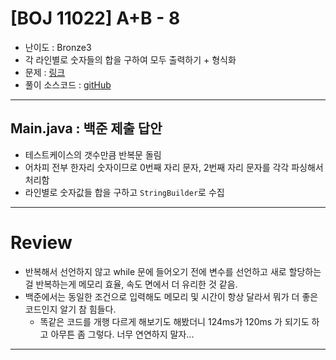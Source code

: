 # \[BOJ 11022] A+B - 8

- 난이도 : Bronze3
- 각 라인별로 숫자들의 합을 구하여 모두 출력하기 + 형식화
- 문제 : <a href="https://www.acmicpc.net/problem/11022" target="_blank">링크</a>
- 풀이 소스코드 :  <a href="src/Main.java" target="_blank">gitHub</a>

---  

## Main.java : 백준 제출 답안
- 테스트케이스의 갯수만큼 반복문 돌림
- 어차피 전부 한자리 숫자이므로 0번째 자리 문자, 2번째 자리 문자를 각각 파싱해서 처리함
- 라인별로 숫자값들 합을 구하고 `StringBuilder`로 수집
---

# Review
- 반복해서 선언하지 않고 while 문에 들어오기 전에 변수를 선언하고 새로 할당하는걸 반복하는게 메모리 효율, 속도 면에서 더 유리한 것 같음.
- 백준에서는 동일한 조건으로 입력해도 메모리 및 시간이 항상 달라서 뭐가 더 좋은 코드인지 알기 참 힘들다.
  - 똑같은 코드를 개행 다르게 해보기도 해봤더니 124ms가 120ms 가 되기도 하고 아무튼 좀 그렇다. 너무 연연하지 말자...

---
